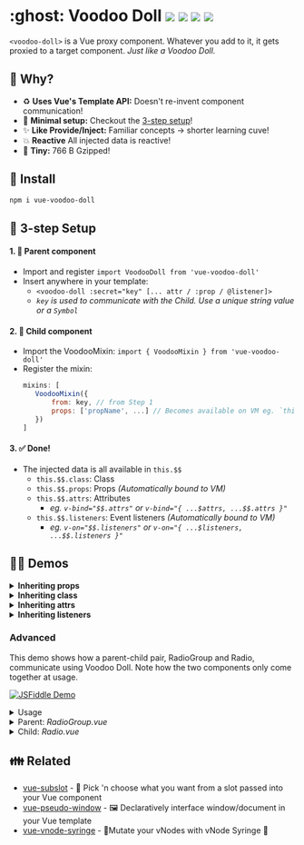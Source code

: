 <h1>
	:ghost: Voodoo Doll
	<a href="https://npm.im/vue-voodoo-doll"><img src="https://badgen.net/npm/v/vue-voodoo-doll"></a>
	<a href="https://npm.im/vue-voodoo-doll"><img src="https://badgen.net/npm/dm/vue-voodoo-doll"></a>
	<a href="https://packagephobia.now.sh/result?p=vue-voodoo-doll"><img src="https://packagephobia.now.sh/badge?p=vue-voodoo-doll"></a>
	<a href="https://bundlephobia.com/result?p=vue-voodoo-doll
"><img src="https://badgen.net/bundlephobia/minzip/vue-voodoo-doll"></a>
</h1>

`<voodoo-doll>` is a Vue proxy component.
Whatever you add to it, it gets proxied to a target component. *Just like a Voodoo Doll.*

## :raising_hand: Why?
- :recycle: **Uses Vue's Template API:** Doesn't re-invent component communication!
- :sparkling_heart: **Minimal setup:** Checkout the [3-step setup](#vertical_traffic_light-3-step-setup)!
- :sparkles: **Like Provide/Inject:** Familiar concepts → shorter learning cuve!
- :boom: **Reactive** All injected data is reactive!
- :hatched_chick: **Tiny:** 766 B Gzipped!

## :rocket: Install
```sh
npm i vue-voodoo-doll
```

## :vertical_traffic_light: 3-step Setup
#### 1. :woman: Parent component
   - Import and register `import VoodooDoll from 'vue-voodoo-doll'`
   - Insert anywhere in your template:
      - `<voodoo-doll :secret="key" [... attr / :prop / @listener]>`
      - _`key` is used to communicate with the Child. Use a unique string value or a `Symbol`_
#### 2. :baby: Child component
   - Import the VoodooMixin: `import { VoodooMixin } from 'vue-voodoo-doll'`
   - Register the mixin:
     ```js
     mixins: [
     	VoodooMixin({
     		from: key, // from Step 1
     		props: ['propName', ...] // Becomes available on VM eg. `this.propName`
     	})
     ]
     ```
#### 3. :white_check_mark: Done!
   - The injected data is all available in `this.$$`
     - `this.$$.class`: Class
     - `this.$$.props`: Props _(Automatically bound to VM)_
     - `this.$$.attrs`: Attributes
       - _eg. `v-bind="$$.attrs"` or `v-bind="{ ...$attrs, ...$$.attrs }"`_
     - `this.$$.listeners`: Event listeners _(Automatically bound to VM)_
       - _eg. `v-on="$$.listeners"` or `v-on="{ ...$listeners, ...$$.listeners }"`_

## :man_teacher: Demos

<details>
	<summary><strong>Inheriting props</strong></summary>
	<br>
	<table>
		<tr><th>:woman: Parent</th><th>:baby: Child</th></tr>
		<tr>
			<td valign="top"><pre lang="html">
&lt;voodoo-doll
    :key="key"
    :child-disabled="isDisabled"
    :child-label="label"
/&gt;
	</pre></td>
			<td><pre lang="html">
&lt;label&gt;
    {{ label }}
    &lt;input
        type="checkbox"
        :disabled="childDisabled"
    &gt;
&lt;/label&gt;
	</pre><hr><pre lang="js">
export default {
  mixins: [
    VoodooMixin({
      from: key,
      props: [
        'childDisabled',
        'childLabel'
      ]
    })
  ],
  computed: {
    label() {
      return this.childLabel + ':';
    }
  }
};
	</pre></td>
		</tr>
	</table>
</details>

<details>
	<summary><strong>Inheriting class</strong></summary>
	<br>
	<table>
		<tr><th>:woman: Parent</th><th>:baby: Child</th></tr>
		<tr>
			<td valign="top"><pre lang="html">
&lt;voodoo-doll
    :key="key"
    :class="['child-class', {
        disabled: isDisabled
    }]"
/&gt;
	</pre></td>
			<td><pre lang="html">
&lt;div :class="$$.class"&gt;
    Child
&lt;/div&gt;
</pre><hr><pre lang="js">
export default {
    mixins: [
        VoodooMixin({ from: key })
    ],
};
	</pre></td>
		</tr>
	</table>
</details>

<details>
	<summary><strong>Inheriting attrs</strong></summary>
	<br>
	<table>
		<tr><th>:woman: Parent</th><th>:baby: Child</th></tr>
		<tr>
			<td valign="top"><pre lang="html">
&lt;voodoo-doll
    :key="key"
    :disabled="true"
/&gt;
	</pre></td>
			<td><pre lang="html">
&lt;div
    :disabled="$$.attrs.disabled"

    v-bind="$$.attrs"
&gt;
    Child
&lt;/div&gt;
</pre><hr><pre lang="js">
export default {
    mixins: [
        VoodooMixin({ from: key })
    ],
};
	</pre></td>
		</tr>
	</table>
</details>

<details>
	<summary><strong>Inheriting listeners</strong></summary>
	<br>
	<table>
		<tr><th>:woman: Parent</th><th>:baby: Child</th></tr>
		<tr>
			<td valign="top"><pre lang="html">
&lt;voodoo-doll
    :key="key"
    @click="handleClick"
    @custom-event="handleCustomEvent"
/&gt;
	</pre></td>
			<td><pre lang="html">
&lt;button v-on="$$.listeners"&gt;
    Child
&lt;/button&gt;
</pre><hr><pre lang="js">
export default {
    mixins: [
        VoodooMixin({ from: key })
    ],
    mounted() {
        // Listeners are automatically bound to VM
        this.$emit('custom-event', 'Mounted!');
    }
};
	</pre></td>
		</tr>
	</table>
</details>


### Advanced
This demo shows how a parent-child pair, RadioGroup and Radio, communicate using Voodoo Doll. Note how the two components only come together at usage.

[![JSFiddle Demo](https://flat.badgen.net/badge/JSFiddle/Open%20Demo/blue)](https://jsfiddle.net/hirokiosame/omqtfwpL/)

<details>
	<summary>Usage</summary>

```vue
<template>
	<div>
		<radio-group v-model="selected">
			<radio label="Apples" value="apples" />
			<radio label="Oranges" value="oranges" />
			<radio label="Bananas" value="bananas" />
		</radio-group>
		<div>
			Selected: {{ selected }}
		</div>
	</div>
</template>

<script>
export default {
	data() {
		return {
			selected: [],
		};
	},
};
</script>
```
</details>

<details>
	<summary>Parent: <i>RadioGroup.vue</i></summary>

```vue
<template>
	<div>
		<voodoo-doll
			:secret="key"
			:checkedItems="value"
			@update="$emit('input', $event)"
		>
			<slot />
		</voodoo-doll>
	</div>
</template>

<script>
import VoodooDoll from 'vue-voodoo-doll';

export default {
	components: {
		VoodooDoll,
	},

	props: ['value'],

	data() {
		return {
			// Same idea as provide/inject
			// Use a Symbol for security
			key: 'radios',
		};
	},
}
</script>
```
</details>


<details>
	<summary>Child: <i>Radio.vue</i></summary>


```vue
<template>
	<label>
		<input
			type="checkbox"
			@click="onClick"
			:checked="isChecked"
		>
		{{ label }}
	</label>
</template>

<script>
import { VoodooMixin } from 'vue-voodoo-doll';

export default {
	mixins: [
		VoodooMixin({
			// Same key as parent
			from: 'radios',

			// Declare props that can be voodoo'd in
			// Only array supported for now
			props: ['checkedItems'],
		})
	],

	props: {
		label: String,
		value: null
	},

	computed: {
		isChecked() {
			return this.checkedItems.includes(this.value);
		}
	},

	methods: {
		onClick() {
			if (this.isChecked) {
				this.$emit('update', this.checkedItems.filter(i => i !== this.value));
			} else {
				this.$emit('update', [...this.checkedItems, this.value]);
			}
		}
	}
};
</script>
```
</details>


## :family: Related
- [vue-subslot](https://github.com/privatenumber/vue-subslot) - 💍 Pick 'n choose what you want from a slot passed into your Vue component
- [vue-pseudo-window](https://github.com/privatenumber/vue-pseudo-window) - 🖼 Declaratively interface window/document in your Vue template
- [vue-vnode-syringe](https://github.com/privatenumber/vue-vnode-syringe) - 🧬Mutate your vNodes with vNode Syringe 💉
